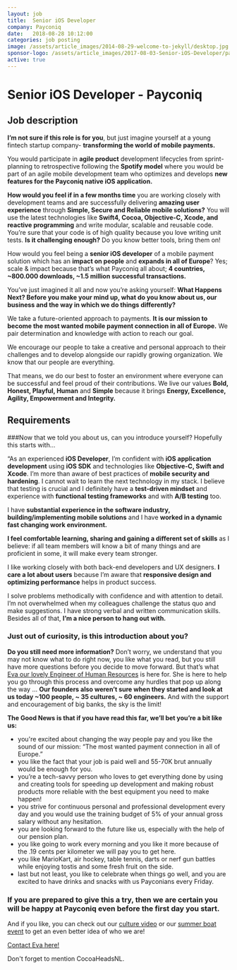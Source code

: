 ```yaml
---
layout: job
title:  Senior iOS Developer
company: Payconiq
date:   2018-08-28 10:12:00
categories: job posting
image: /assets/article_images/2014-08-29-welcome-to-jekyll/desktop.jpg
sponsor-logo: /assets/article_images/2017-08-03-Senior-iOS-Developer/payconiq.png
active: true
---
```


# Senior iOS Developer - Payconiq

## Job description

**I’m not sure if this role is for you**, but just imagine yourself at a young fintech startup company- **transforming the world of mobile payments.**

You would participate in **agile product** development lifecycles from sprint-planning to retrospective following the **Spotify model** where you would be part of an agile mobile development team who optimizes and develops **new features for the Payconiq native iOS application.**

**How would you feel if in a few months time** you are working closely with development teams and are successfully delivering **amazing user experience** through **Simple, Secure and Reliable mobile solutions?** You will use the latest technologies like **Swift4, Cocoa, Objective-C, Xcode, and reactive programming** and write modular, scalable and reusable code. You’re sure that your code is of high quality because you love writing unit tests. **Is it challenging enough?** Do you know better tools, bring them on!

How would you feel being a **senior iOS developer** of a mobile payment solution which has an **impact on people** and **expands in all of Europe**? Yes; scale & impact because that’s what Payconiq all about; **4 countries, ~800.000 downloads, ~1.5 million successful transactions.**

You’ve just imagined it all and now you’re asking yourself: **What Happens Next? Before you make your mind up, what do you know about us, our business and the way in which we do things differently?**

We take a future-oriented approach to payments. **It is our mission to become the most wanted mobile payment connection in all of Europe.** We pair determination and knowledge with action to reach our goal.

We encourage our people to take a creative and personal approach to their challenges and to develop alongside our rapidly growing organization. We know that our people are everything.

That means, we do our best to foster an environment where everyone can be successful and feel proud of their contributions. We live our values **Bold, Honest, Playful, Human** and **Simple** because it brings **Energy, Excellence, Agility, Empowerment and Integrity.**

## Requirements

###Now that we told you about us, can you introduce yourself? Hopefully this starts with...

“As an experienced **iOS Developer**, I’m confident with **iOS application development** using **iOS SDK** and technologies like **Objective-C, Swift and Xcode**. I’m more than aware of best practices of **mobile security and hardening**. I cannot wait to learn the next technology in my stack. I believe that testing is crucial and I definitely have a **test-driven mindset** and experience with **functional testing frameworks** and with **A/B testing** too.

I have **substantial experience in the software industry, building/implementing mobile solutions** and I have **worked in a dynamic fast changing work environment.**

**I feel comfortable learning, sharing and gaining a different set of skills** as I believe: if all team members will know a bit of many things and are proficient in some, it will make every team stronger.

I like working closely with both back-end developers and UX designers. **I care a lot about users** because I’m aware that **responsive design and optimizing performance** helps in product success.

I solve problems methodically with confidence and with attention to detail. I’m not overwhelmed when my colleagues challenge the status quo and make suggestions. I have strong verbal and written communication skills. Besides all of that, **I’m a nice person to hang out with.**

### Just out of curiosity, is this introduction about you?

**Do you still need more information?** Don’t worry, we understand that you may not know what to do right now, you like what you read, but you still have more questions before you decide to move forward. But that’s what [Eva our lovely Engineer of Human Resources](mailto:eva.baluchova@payconiq.com) is here for. She is here to help you go through this process and overcome any hurdles that pop up along the way ... **Our founders also weren’t sure when they started and look at us today ~100 people, ~ 35 cultures, ~ 60 engineers.** And with the support and encouragement of big banks, the sky is the limit!

**The Good News is that if you have read this far, we’ll bet you’re a bit like us:**

- you're excited about changing the way people pay and you like the sound of our mission: “The most wanted payment connection in all of Europe.”
- you like the fact that your job is paid well and 55-70K brut annually would be enough for you.
- you’re a tech-savvy person who loves to get everything done by using and creating tools for speeding up development and making robust products more reliable with the best equipment you need to make happen!
- you strive for continuous personal and professional development every day and you would use the training budget of 5% of your annual gross salary without any hesitation.
- you are looking forward to the future like us, especially with the help of our pension plan.
- you like going to work every morning and you like it more because of the .19 cents per kilometer we will pay you to get here.
- you like MarioKart, air hockey, table tennis, darts or nerf gun battles while enjoying tostis and some fresh fruit on the side.
- last but not least, you like to celebrate when things go well, and you are excited to have drinks and snacks with us Payconians every Friday.

### If you are prepared to give this a try, then we are certain you will be happy at Payconiq even before the first day you start.

And if you like, you can check out our [culture video](https://vimeo.com/233300699) or our [summer boat event](https://vimeo.com/275787030) to get an even better idea of who we are!

[Contact Eva here!](mailto:eva.baluchova@payconiq.com)

Don't forget to mention CocoaHeadsNL.

